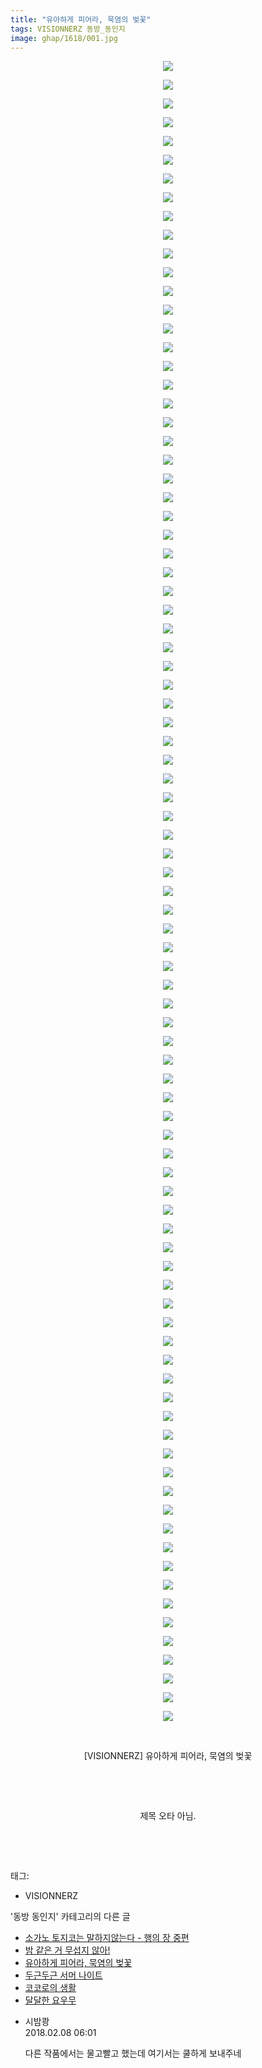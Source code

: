 ```yaml
---
title: "유아하게 피어라, 묵염의 벚꽃"
tags: VISIONNERZ 동방_동인지
image: ghap/1618/001.jpg
---
```

<div class="article">
<p style="text-align: center; clear: none; float: none;"><img src="{{ site.nasurl }}/ghap/1618/001.jpg"/></p>
<p style="text-align: center; clear: none; float: none;"><img src="{{ site.nasurl }}/ghap/1618/002.jpg"/></p>
<p style="text-align: center; clear: none; float: none;"><img src="{{ site.nasurl }}/ghap/1618/003.jpg"/></p>
<p style="text-align: center; clear: none; float: none;"><img src="{{ site.nasurl }}/ghap/1618/004.jpg"/></p>
<p style="text-align: center; clear: none; float: none;"><img src="{{ site.nasurl }}/ghap/1618/005.jpg"/></p>
<p style="text-align: center; clear: none; float: none;"><img src="{{ site.nasurl }}/ghap/1618/006.jpg"/></p>
<p style="text-align: center; clear: none; float: none;"><img src="{{ site.nasurl }}/ghap/1618/007.jpg"/></p>
<p style="text-align: center; clear: none; float: none;"><img src="{{ site.nasurl }}/ghap/1618/008.jpg"/></p>
<p style="text-align: center; clear: none; float: none;"><img src="{{ site.nasurl }}/ghap/1618/009.jpg"/></p>
<p style="text-align: center; clear: none; float: none;"><img src="{{ site.nasurl }}/ghap/1618/010.jpg"/></p>
<p style="text-align: center; clear: none; float: none;"><img src="{{ site.nasurl }}/ghap/1618/011.jpg"/></p>
<p style="text-align: center; clear: none; float: none;"><img src="{{ site.nasurl }}/ghap/1618/012.jpg"/></p>
<p style="text-align: center; clear: none; float: none;"><img src="{{ site.nasurl }}/ghap/1618/013.jpg"/></p>
<p style="text-align: center; clear: none; float: none;"><img src="{{ site.nasurl }}/ghap/1618/014.jpg"/></p>
<p style="text-align: center; clear: none; float: none;"><img src="{{ site.nasurl }}/ghap/1618/015.jpg"/></p>
<p style="text-align: center; clear: none; float: none;"><img src="{{ site.nasurl }}/ghap/1618/016.jpg"/></p>
<p style="text-align: center; clear: none; float: none;"><img src="{{ site.nasurl }}/ghap/1618/017.jpg"/></p>
<p style="text-align: center; clear: none; float: none;"><img src="{{ site.nasurl }}/ghap/1618/018.jpg"/></p>
<p style="text-align: center; clear: none; float: none;"><img src="{{ site.nasurl }}/ghap/1618/019.jpg"/></p>
<p style="text-align: center; clear: none; float: none;"><img src="{{ site.nasurl }}/ghap/1618/020.jpg"/></p>
<p style="text-align: center; clear: none; float: none;"><img src="{{ site.nasurl }}/ghap/1618/021.jpg"/></p>
<p style="text-align: center; clear: none; float: none;"><img src="{{ site.nasurl }}/ghap/1618/022.jpg"/></p>
<p style="text-align: center; clear: none; float: none;"><img src="{{ site.nasurl }}/ghap/1618/023.jpg"/></p>
<p style="text-align: center; clear: none; float: none;"><img src="{{ site.nasurl }}/ghap/1618/024.jpg"/></p>
<p style="text-align: center; clear: none; float: none;"><img src="{{ site.nasurl }}/ghap/1618/025.jpg"/></p>
<p style="text-align: center; clear: none; float: none;"><img src="{{ site.nasurl }}/ghap/1618/026.jpg"/></p>
<p style="text-align: center; clear: none; float: none;"><img src="{{ site.nasurl }}/ghap/1618/027.jpg"/></p>
<p style="text-align: center; clear: none; float: none;"><img src="{{ site.nasurl }}/ghap/1618/028.jpg"/></p>
<p style="text-align: center; clear: none; float: none;"><img src="{{ site.nasurl }}/ghap/1618/029.jpg"/></p>
<p style="text-align: center; clear: none; float: none;"><img src="{{ site.nasurl }}/ghap/1618/030.jpg"/></p>
<p style="text-align: center; clear: none; float: none;"><img src="{{ site.nasurl }}/ghap/1618/031.jpg"/></p>
<p style="text-align: center; clear: none; float: none;"><img src="{{ site.nasurl }}/ghap/1618/032.jpg"/></p>
<p style="text-align: center; clear: none; float: none;"><img src="{{ site.nasurl }}/ghap/1618/033.jpg"/></p>
<p style="text-align: center; clear: none; float: none;"><img src="{{ site.nasurl }}/ghap/1618/034.jpg"/></p>
<p style="text-align: center; clear: none; float: none;"><img src="{{ site.nasurl }}/ghap/1618/035.jpg"/></p>
<p style="text-align: center; clear: none; float: none;"><img src="{{ site.nasurl }}/ghap/1618/036.jpg"/></p>
<p style="text-align: center; clear: none; float: none;"><img src="{{ site.nasurl }}/ghap/1618/037.jpg"/></p>
<p style="text-align: center; clear: none; float: none;"><img src="{{ site.nasurl }}/ghap/1618/038.jpg"/></p>
<p style="text-align: center; clear: none; float: none;"><img src="{{ site.nasurl }}/ghap/1618/039.jpg"/></p>
<p style="text-align: center; clear: none; float: none;"><img src="{{ site.nasurl }}/ghap/1618/040.jpg"/></p>
<p style="text-align: center; clear: none; float: none;"><img src="{{ site.nasurl }}/ghap/1618/041.jpg"/></p>
<p style="text-align: center; clear: none; float: none;"><img src="{{ site.nasurl }}/ghap/1618/042.jpg"/></p>
<p style="text-align: center; clear: none; float: none;"><img src="{{ site.nasurl }}/ghap/1618/043.jpg"/></p>
<p style="text-align: center; clear: none; float: none;"><img src="{{ site.nasurl }}/ghap/1618/044.jpg"/></p>
<p style="text-align: center; clear: none; float: none;"><img src="{{ site.nasurl }}/ghap/1618/045.jpg"/></p>
<p style="text-align: center; clear: none; float: none;"><img src="{{ site.nasurl }}/ghap/1618/046.jpg"/></p>
<p style="text-align: center; clear: none; float: none;"><img src="{{ site.nasurl }}/ghap/1618/047.jpg"/></p>
<p style="text-align: center; clear: none; float: none;"><img src="{{ site.nasurl }}/ghap/1618/048.jpg"/></p>
<p style="text-align: center; clear: none; float: none;"><img src="{{ site.nasurl }}/ghap/1618/049.jpg"/></p>
<p style="text-align: center; clear: none; float: none;"><img src="{{ site.nasurl }}/ghap/1618/050.jpg"/></p>
<p style="text-align: center; clear: none; float: none;"><img src="{{ site.nasurl }}/ghap/1618/051.jpg"/></p>
<p style="text-align: center; clear: none; float: none;"><img src="{{ site.nasurl }}/ghap/1618/052.jpg"/></p>
<p style="text-align: center; clear: none; float: none;"><img src="{{ site.nasurl }}/ghap/1618/053.jpg"/></p>
<p style="text-align: center; clear: none; float: none;"><img src="{{ site.nasurl }}/ghap/1618/054.jpg"/></p>
<p style="text-align: center; clear: none; float: none;"><img src="{{ site.nasurl }}/ghap/1618/055.jpg"/></p>
<p style="text-align: center; clear: none; float: none;"><img src="{{ site.nasurl }}/ghap/1618/056.jpg"/></p>
<p style="text-align: center; clear: none; float: none;"><img src="{{ site.nasurl }}/ghap/1618/057.jpg"/></p>
<p style="text-align: center; clear: none; float: none;"><img src="{{ site.nasurl }}/ghap/1618/058.jpg"/></p>
<p style="text-align: center; clear: none; float: none;"><img src="{{ site.nasurl }}/ghap/1618/059.jpg"/></p>
<p style="text-align: center; clear: none; float: none;"><img src="{{ site.nasurl }}/ghap/1618/060.jpg"/></p>
<p style="text-align: center; clear: none; float: none;"><img src="{{ site.nasurl }}/ghap/1618/061.jpg"/></p>
<p style="text-align: center; clear: none; float: none;"><img src="{{ site.nasurl }}/ghap/1618/062.jpg"/></p>
<p style="text-align: center; clear: none; float: none;"><img src="{{ site.nasurl }}/ghap/1618/063.jpg"/></p>
<p style="text-align: center; clear: none; float: none;"><img src="{{ site.nasurl }}/ghap/1618/064.jpg"/></p>
<p style="text-align: center; clear: none; float: none;"><img src="{{ site.nasurl }}/ghap/1618/065.jpg"/></p>
<p style="text-align: center; clear: none; float: none;"><img src="{{ site.nasurl }}/ghap/1618/066.jpg"/></p>
<p style="text-align: center; clear: none; float: none;"><img src="{{ site.nasurl }}/ghap/1618/067.jpg"/></p>
<p style="text-align: center; clear: none; float: none;"><img src="{{ site.nasurl }}/ghap/1618/068.jpg"/></p>
<p style="text-align: center; clear: none; float: none;"><img src="{{ site.nasurl }}/ghap/1618/069.jpg"/></p>
<p style="text-align: center; clear: none; float: none;"><img src="{{ site.nasurl }}/ghap/1618/070.jpg"/></p>
<p style="text-align: center; clear: none; float: none;"><img src="{{ site.nasurl }}/ghap/1618/071.jpg"/></p>
<p style="text-align: center; clear: none; float: none;"><img src="{{ site.nasurl }}/ghap/1618/072.jpg"/></p>
<p style="text-align: center; clear: none; float: none;"><img src="{{ site.nasurl }}/ghap/1618/073.jpg"/></p>
<p style="text-align: center; clear: none; float: none;"><img src="{{ site.nasurl }}/ghap/1618/074.jpg"/></p>
<p style="text-align: center; clear: none; float: none;"><img src="{{ site.nasurl }}/ghap/1618/075.jpg"/></p>
<p style="text-align: center; clear: none; float: none;"><img src="{{ site.nasurl }}/ghap/1618/076.jpg"/></p>
<p style="text-align: center; clear: none; float: none;"><img src="{{ site.nasurl }}/ghap/1618/077.jpg"/></p>
<p style="text-align: center; clear: none; float: none;"><img src="{{ site.nasurl }}/ghap/1618/078.jpg"/></p>
<p style="text-align: center; clear: none; float: none;"><img src="{{ site.nasurl }}/ghap/1618/079.jpg"/></p>
<p style="text-align: center; clear: none; float: none;"><img src="{{ site.nasurl }}/ghap/1618/080.jpg"/></p>
<p style="text-align: center; clear: none; float: none;"><img src="{{ site.nasurl }}/ghap/1618/081.jpg"/></p>
<p style="text-align: center; clear: none; float: none;"><img src="{{ site.nasurl }}/ghap/1618/082.jpg"/></p>
<p style="text-align: center; clear: none; float: none;"><img src="{{ site.nasurl }}/ghap/1618/083.jpg"/></p>
<p style="text-align: center; clear: none; float: none;"><img src="{{ site.nasurl }}/ghap/1618/084.jpg"/></p>
<p style="text-align: center; clear: none; float: none;"><img src="{{ site.nasurl }}/ghap/1618/085.jpg"/></p>
<p style="text-align: center; clear: none; float: none;"><img src="{{ site.nasurl }}/ghap/1618/086.jpg"/></p>
<p style="text-align: center; clear: none; float: none;"><img src="{{ site.nasurl }}/ghap/1618/087.jpg"/></p>
<p style="text-align: center; clear: none; float: none;"><img src="{{ site.nasurl }}/ghap/1618/088.jpg"/></p>
<p style="text-align: center; clear: none; float: none;"><img src="{{ site.nasurl }}/ghap/1618/089.jpg"/></p>
<p style="text-align: center; clear: none; float: none;"><br/></p>
<p style="text-align: center; clear: none; float: none;">[VISIONNERZ] 유아하게 피어라, 묵염의 벚꽃</p>
<p style="text-align: center; clear: none; float: none;"><br/></p>
<p style="text-align: center; clear: none; float: none;"><br/></p>
<p style="text-align: center; clear: none; float: none;">제목 오타 아님.</p>
<p style="text-align: center; clear: none; float: none;"><br/></p>
<p><br/></p>
</div><div class="tagTrail">
<p>태그: </p>
<ul>
<li>VISIONNERZ</li>
</ul>
</div><div class="another">
<p>'동방 동인지' 카테고리의 다른 글</p>
<ul>
<li><a href="/2016-08-16-ghap_1621">소가노 토지코는 말하지않는다 - 행의 장 중편</a></li>
<li><a href="/2016-08-16-ghap_1620">밤 같은 거 무섭지 않아!</a></li>
<li><a href="/2016-08-16-ghap_1618">유아하게 피어라, 묵염의 벚꽃</a></li>
<li><a href="/2016-08-16-ghap_1617">두근두근 서머 나이트</a></li>
<li><a href="/2016-08-16-ghap_1616">코코로의 생활</a></li>
<li><a href="/2016-08-16-ghap_1615">달달한 요우무</a></li>
</ul>
</div><div class="cb_module cb_fluid">
<div class="cb_wrt cb_profile">
<div class="comment">
<ul>
<li class="cb_thumb_off" id="comment15194932">
<div class="cb_comment_area">
<div class="cb_info_area">
<div class="cb_section">
<span class="cb_nick_name">시밤쾅</span>
</div>
<div class="cb_section">
<span class="cb_date">2018.02.08 06:01 </span>
</div>
</div>
<div class="cb_dsc_comment">
<p class="cb_dsc">
											다른 작품에서는 물고빨고 했는데 여기서는 쿨하게 보내주네
										</p>
</div>
</div></li>
</ul>
</div>
</div><!-- commentList close -->
</div>
<br/>
<p id="refer"></p>
<br/>
